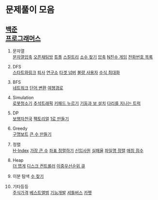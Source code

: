 # 문제풀이 모음
[백준](https://www.acmicpc.net/workbook/view/1152)      
[프로그래머스](https://programmers.co.kr/learn/challenges)    
--------   
1. 문자열    
[문자열압축](https://github.com/kjsu0209/CodingTest/blob/master/programmers/p60057.java) 
[오픈채팅방](https://github.com/kjsu0209/CodingTest/blob/master/programmers/p42888.py) 
[튜플](https://github.com/kjsu0209/CodingTest/blob/master/programmers/p64065.py) 
[스킬트리](https://github.com/kjsu0209/CodingTest/blob/master/programmers/p49993.py) 
[소수 찾기](https://github.com/kjsu0209/CodingTest/blob/master/programmers/p42839.py) 
[압축](https://github.com/kjsu0209/CodingTest/blob/master/programmers/p17684.py) 
[N진수 게임](https://github.com/kjsu0209/CodingTest/blob/master/programmers/p17687.py) 
[전화번호 목록](https://github.com/kjsu0209/CodingTest/blob/master/programmers/p42577.py)
 
2. DFS       
[스타트와링크](https://github.com/kjsu0209/CodingTest/blob/master/baekjoon/b14889.java) 
[퇴사](https://github.com/kjsu0209/CodingTest/blob/master/baekjoon/b14501.java) 
[연구소](https://github.com/kjsu0209/CodingTest/blob/master/baekjoon/b14502.java) 
[타겟 넘버](https://github.com/kjsu0209/CodingTest/blob/master/programmers/p43165.py) 
[불량 사용자](https://github.com/kjsu0209/CodingTest/blob/master/programmers/p64064.py) 
[수식 최대화](https://github.com/kjsu0209/CodingTest/blob/master/programmers/p67257.py)

 
3. BFS     
[네트워크](https://github.com/kjsu0209/CodingTest/blob/master/programmers/p43162.py) 
[단어 변환](https://github.com/kjsu0209/CodingTest/blob/master/programmers/p43163.py) 
[여행경로](https://github.com/kjsu0209/CodingTest/blob/master/programmers/p43164.py)

4. Simulation   
[로봇청소기](https://github.com/kjsu0209/CodingTest/blob/master/baekjoon/b14503.java) 
[추석트래픽](https://github.com/kjsu0209/CodingTest/blob/master/programmers/p17676.java) 
[키패드 누르기](https://github.com/kjsu0209/CodingTest/blob/master/programmers/p67256.py) 
[기둥과 보 설치](https://github.com/kjsu0209/CodingTest/blob/master/programmers/p60061.py) 
[다리를 지나는 트럭](https://github.com/kjsu0209/CodingTest/blob/master/programmers/p42583.py)

5. DP    
[보행자천국](https://github.com/kjsu0209/CodingTest/blob/master/programmers/p1832.java) 
[팩토리얼]()
[1로 만들기](https://github.com/kjsu0209/CodingTest/blob/master/baekjoon/b1463.py)

6. Greedy      
[구명보트](https://github.com/kjsu0209/CodingTest/blob/master/programmers/p42885.py) 
[큰 수 만들기](https://github.com/kjsu0209/CodingTest/blob/master/programmers/p42883.py)
     
7. 정렬       
[H-Index](https://github.com/kjsu0209/CodingTest/blob/master/programmers/p42747.py) 
[가장 큰 수](https://github.com/kjsu0209/CodingTest/blob/master/programmers/p42746.py) 
[좌표 정렬하기](https://github.com/kjsu0209/CodingTest/blob/master/baekjoon/b11650.py) 
[신입사원](https://github.com/kjsu0209/CodingTest/blob/master/baekjoon/b1946.py) 
[실패율](https://github.com/kjsu0209/CodingTest/blob/master/programmers/p42889.py) 
[파일명 정렬](https://github.com/kjsu0209/CodingTest/blob/master/programmers/p17686.py) 
[매칭 점수](https://github.com/kjsu0209/CodingTest/blob/master/programmers/p42893.py)

8. Heap       
[더 맵게](https://github.com/kjsu0209/CodingTest/blob/master/programmers/p42626.py) 
[디스크 컨트롤러](https://github.com/kjsu0209/CodingTest/blob/master/programmers/p42627.py) 
[이중우선순위 큐](https://github.com/kjsu0209/CodingTest/blob/master/programmers/p42628.py)

        
9. 이분 탐색
[수 찾기]()
9. 기타등등     
[주식가격](https://github.com/kjsu0209/CodingTest/blob/master/programmers/p42584.py) 
[베스트앨범](https://github.com/kjsu0209/CodingTest/blob/master/programmers/p42579.py)
[기능개발](https://github.com/kjsu0209/CodingTest/blob/master/programmers/p41586.py) 
[셔틀버스](https://github.com/kjsu0209/CodingTest/blob/master/programmers/p17678.py) 
[카펫](https://github.com/kjsu0209/CodingTest/blob/master/programmers/p42842.py)



